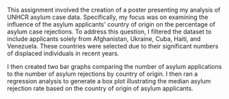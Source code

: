 This assignment involved the creation of a poster presenting my analysis of UNHCR asylum case data. Specifically, my focus was on examining the influence of the asylum applicants' country of origin on the percentage of asylum case rejections. To address this question, I filtered the dataset to include applicants solely from Afghanistan, Ukraine, Cuba, Haiti, and Venezuela. These countries were selected due to their significant numbers of displaced individuals in recent years.

I then created two bar graphs comparing the number of asylum applications to the number of asylum rejections by country of origin. I then ran a regression analysis to generate a box plot illustrating the median asylum rejection rate based on the country of origin of asylum applicants.

